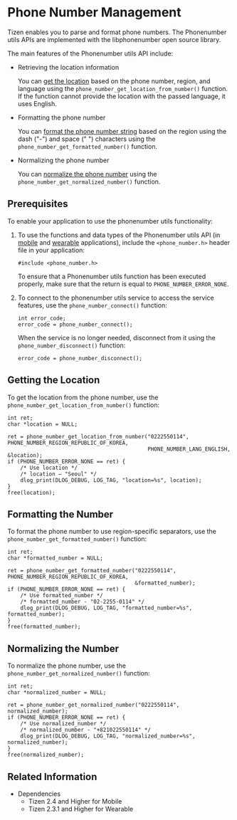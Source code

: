 # Phone Number Management


Tizen enables you to parse and format phone numbers. The Phonenumber utils APIs are implemented with the libphonenumber open source library.

The main features of the Phonenumber utils API include:

- Retrieving the location information

  You can [get the location](#get) based on the phone number, region, and language using the `phone_number_get_location_from_number()` function. If the function cannot provide the location with the passed language, it uses English.

- Formatting the phone number

  You can [format the phone number string](#format) based on the region using the dash ("-") and space (" ") characters using the `phone_number_get_formatted_number()` function.

- Normalizing the phone number

  You can [normalize the phone number](#normalise) using the `phone_number_get_normalized_number()` function.

## Prerequisites

To enable your application to use the phonenumber utils functionality:

1. To use the functions and data types of the Phonenumber utils API (in [mobile](../../../../org.tizen.native.mobile.apireference/group__CAPI__TELEPHONY__PHONE__NUMBER__UTILS__MODULE.html) and [wearable](../../../../org.tizen.native.wearable.apireference/group__CAPI__TELEPHONY__PHONE__NUMBER__UTILS__MODULE.html) applications), include the `<phone_number.h>` header file in your application:

   ```
   #include <phone_number.h>
   ```

   To ensure that a Phonenumber utils function has been executed properly, make sure that the return is equal to `PHONE_NUMBER_ERROR_NONE`.

2. To connect to the phonenumber utils service to access the service features, use the `phone_number_connect()` function:

   ```
   int error_code;
   error_code = phone_number_connect();
   ```

   When the service is no longer needed, disconnect from it using the `phone_number_disconnect()` function:

   ```
   error_code = phone_number_disconnect();
   ```
<a name="get"></a>
## Getting the Location

To get the location from the phone number, use the `phone_number_get_location_from_number()` function:

```
int ret;
char *location = NULL;

ret = phone_number_get_location_from_number("0222550114", PHONE_NUMBER_REGION_REPUBLIC_OF_KOREA,
                                            PHONE_NUMBER_LANG_ENGLISH, &location);
if (PHONE_NUMBER_ERROR_NONE == ret) {
    /* Use location */
    /* location – "Seoul" */
    dlog_print(DLOG_DEBUG, LOG_TAG, "location=%s", location);
}
free(location);
```

<a name="format"></a>
## Formatting the Number

To format the phone number to use region-specific separators, use the `phone_number_get_formatted_number()` function:

```
int ret;
char *formatted_number = NULL;

ret = phone_number_get_formatted_number("0222550114", PHONE_NUMBER_REGION_REPUBLIC_OF_KOREA,
                                        &formatted_number);
if (PHONE_NUMBER_ERROR_NONE == ret) {
    /* Use formatted_number */
    /* formatted_number - "02-2255-0114" */
    dlog_print(DLOG_DEBUG, LOG_TAG, "formatted_number=%s", formatted_number);
}
free(formatted_number);
```

<a name="normalise"></a>
## Normalizing the Number

To normalize the phone number, use the `phone_number_get_normalized_number()` function:

```
int ret;
char *normalized_number = NULL;

ret = phone_number_get_normalized_number("0222550114", normalized_number);
if (PHONE_NUMBER_ERROR_NONE == ret) {
    /* Use normalized_number */
    /* normalized_number - "+821022550114" */
    dlog_print(DLOG_DEBUG, LOG_TAG, "normalized_number=%s", normalized_number);
}
free(normalized_number);
```

## Related Information
- Dependencies
  - Tizen 2.4 and Higher for Mobile
  - Tizen 2.3.1 and Higher for Wearable
